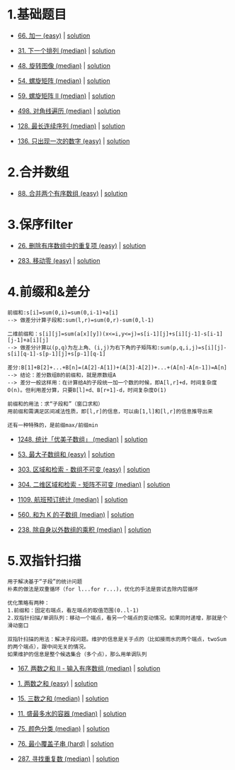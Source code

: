# 1.基础题目

- [66. 加一 (easy)](https://leetcode-cn.com/problems/plus-one/) |  [solution](https://github.com/qcxu-super/LeetCode/blob/master/01_数组/66plusOne.cpp)

- [31. 下一个排列 (median)](https://leetcode.cn/problems/next-permutation/) | [solution](https://github.com/qcxu-super/LeetCode/blob/master/01_数组/31nextPermutation.cpp)

- [48. 旋转图像 (median)](https://leetcode.cn/problems/rotate-image/) | [solution](https://github.com/qcxu-super/LeetCode/blob/master/01_数组/48rotate.cpp)

- [54. 螺旋矩阵 (median)](https://leetcode.cn/problems/spiral-matrix/) | [solution](https://github.com/qcxu-super/LeetCode/blob/master/01_数组/54spiralOrder.cpp)

- [59. 螺旋矩阵 II (median)](https://leetcode.cn/problems/spiral-matrix-ii/) | [solution](https://github.com/qcxu-super/LeetCode/blob/master/01_数组/59generateMatrix.cpp)

- [498. 对角线遍历 (median)](https://leetcode.cn/problems/diagonal-traverse/) | [solution](https://github.com/qcxu-super/LeetCode/blob/master/01_数组/498findDiagonalOrder.cpp)

- [128. 最长连续序列 (median)](https://leetcode.cn/problems/longest-consecutive-sequence/) | [solution](https://github.com/qcxu-super/LeetCode/blob/master/01_数组/128longestConsecutive.cpp)

- [136. 只出现一次的数字 (easy)](https://leetcode.cn/problems/single-number/) | [solution](https://github.com/qcxu-super/LeetCode/blob/master/01_数组/136singleNumber.cpp)


# 2.合并数组

- [88. 合并两个有序数组 (easy)](https://leetcode-cn.com/problems/merge-sorted-array/) |  [solution](https://github.com/qcxu-super/LeetCode/blob/master/01_数组/88merge.cpp)

# 3.保序filter

- [26. 删除有序数组中的重复项 (easy)](https://leetcode-cn.com/problems/remove-duplicates-from-sorted-array/) |  [solution](https://github.com/qcxu-super/LeetCode/blob/master/01_数组/26removeDuplicates.cpp)

- [283. 移动零 (easy)](https://leetcode-cn.com/problems/move-zeroes/) |  [solution](https://github.com/qcxu-super/LeetCode/blob/master/01_数组/283moveZeroes.cpp)

# 4.前缀和&差分

```
前缀和:s[i]=sum(0,i)=sum(0,i-1)+a[i]
--> 做差分计算子段和:sum(l,r)=sum(0,r)-sum(0,l-1)

二维前缀和：s[i][j]=sum(a[x][y])(x<=i,y<=j)=s[i-1][j]+s[i][j-1]-s[i-1][j-1]+a[i][j]
--> 做差分计算以(p,q)为左上角、(i,j)为右下角的子矩阵和:sum(p,q,i,j)=s[i][j]-s[i][q-1]-s[p-1][j]+s[p-1][q-1]

差分:B[1]+B[2]+...+B[n]=(A[2]-A[1])+(A[3]-A[2])+...+(A[n]-A[n-1])=A[n]
--> 结论：差分数组B的前缀和，就是原数组A
--> 差分一般这样用：在计算给A的子段统一加一个数的时候，即A[l,r]+d，时间复杂度O(n)。但利用差分算，只要B[l]+d、B[r+1]-d，时间复杂度O(1)

前缀和的用法：求“子段和”（窗口求和）
用前缀和需满足区间减法性质，即[l,r]的信息，可以由[1,l]和[l,r]的信息推导出来

还有一种特殊的，是前缀max/前缀min
```

- [1248. 统计「优美子数组」 (median)](https://leetcode-cn.com/problems/count-number-of-nice-subarrays/) |  [solution](https://github.com/qcxu-super/LeetCode/blob/master/01_数组/1248numberOfSubarrays.cpp)

- [53. 最大子数组和 (easy)](https://leetcode-cn.com/problems/maximum-subarray/) |  [solution](https://github.com/qcxu-super/LeetCode/blob/master/01_数组/53maxSubArray.cpp)

- [303. 区域和检索 - 数组不可变 (easy)](https://leetcode-cn.com/problems/range-sum-query-immutable/) |  [solution](https://github.com/qcxu-super/LeetCode/blob/master/01_数组/303NumArray.cpp)

- [304. 二维区域和检索 - 矩阵不可变 (median)](https://leetcode-cn.com/problems/range-sum-query-2d-immutable/) |  [solution](https://github.com/qcxu-super/LeetCode/blob/master/01_数组/304NumMatrix.cpp)

- [1109. 航班预订统计 (median)](https://leetcode-cn.com/problems/corporate-flight-bookings/) |  [solution](https://github.com/qcxu-super/LeetCode/blob/master/01_数组/1109corpFlightBookings.cpp)

- [560. 和为 K 的子数组 (median)](https://leetcode-cn.com/problems/subarray-sum-equals-k/) |  [solution](https://github.com/qcxu-super/LeetCode/blob/master/01_数组/560subarraySum.cpp)

- [238. 除自身以外数组的乘积 (median)](https://leetcode.cn/problems/product-of-array-except-self/) | [solution](https://github.com/qcxu-super/LeetCode/blob/master/01_数组/238productExceptSelf.cpp)



# 5.双指针扫描

```
用于解决基于“子段”的统计问题
朴素的做法是双重循环（for l...for r...)，优化的手法是尝试去除内层循环

优化策略有两种：
1.前缀和：固定右端点，看左端点的取值范围(0..l-1)
2.双指针扫描/单调队列：移动一个端点，看另一个端点的变动情况。如果同时递增，那就是个滑动窗口

双指针扫描的用法：解决子段问题。维护的信息是关于点的（比如接雨水的两个端点，twoSum的两个端点），跟中间无关的情况。
如果维护的信息是整个候选集合（多个点），那么用单调队列
```

- [167. 两数之和 II - 输入有序数组 (median)](https://leetcode-cn.com/problems/two-sum-ii-input-array-is-sorted/) |  [solution](https://github.com/qcxu-super/LeetCode/blob/master/01_数组/167twoSum.cpp)

- [1. 两数之和 (easy)](https://leetcode.cn/problems/two-sum/) |  [solution](https://github.com/qcxu-super/LeetCode/blob/master/01_数组/1twoSum.cpp)

- [15. 三数之和 (median)](https://leetcode-cn.com/problems/3sum/) |  [solution](https://github.com/qcxu-super/LeetCode/blob/master/01_数组/15threeSum.cpp)

- [11. 盛最多水的容器 (median)](https://leetcode-cn.com/problems/container-with-most-water/) |  [solution](https://github.com/qcxu-super/LeetCode/blob/master/01_数组/11maxArea.cpp)

- [75. 颜色分类 (median)](https://leetcode-cn.com/problems/sort-colors/) |  [solution](https://github.com/qcxu-super/LeetCode/blob/master/01_数组/75sortColors.cpp)

- [76. 最小覆盖子串 (hard)](https://leetcode-cn.com/problems/minimum-window-substring/) |  [solution](https://github.com/qcxu-super/LeetCode/blob/master/01_数组/76minWindow.cpp)

- [287. 寻找重复数 (median)](https://leetcode-cn.com/problems/find-the-duplicate-number/) | [solution](https://github.com/qcxu-super/LeetCode/blob/master/01_数组/287findDuplicate.cpp)


